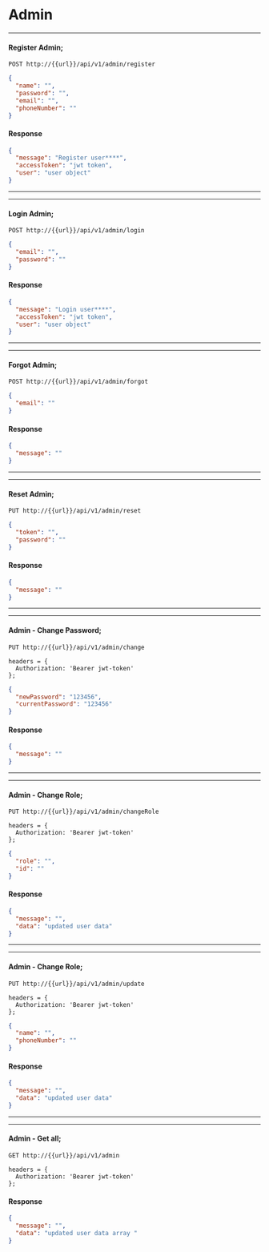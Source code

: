 # Admin

---

#### Register Admin;

`POST http://{{url}}/api/v1/admin/register`

```json
{
  "name": "",
  "password": "",
  "email": "",
  "phoneNumber": ""
}
```

#### Response

```json
{
  "message": "Register user****",
  "accessToken": "jwt token",
  "user": "user object"
}
```

---

---

#### Login Admin;

`POST http://{{url}}/api/v1/admin/login`

```json
{
  "email": "",
  "password": ""
}
```

#### Response

```json
{
  "message": "Login user****",
  "accessToken": "jwt token",
  "user": "user object"
}
```

---

---

#### Forgot Admin;

`POST http://{{url}}/api/v1/admin/forgot`

```json
{
  "email": ""
}
```

#### Response

```json
{
  "message": ""
}
```

---

---

#### Reset Admin;

`PUT http://{{url}}/api/v1/admin/reset`

```json
{
  "token": "",
  "password": ""
}
```

#### Response

```json
{
  "message": ""
}
```

---

---

#### Admin - Change Password;

`PUT http://{{url}}/api/v1/admin/change`

```tsx
headers = {
  Authorization: 'Bearer jwt-token'
};
```

```json
{
  "newPassword": "123456",
  "currentPassword": "123456"
}
```

#### Response

```json
{
  "message": ""
}
```

---

---

#### Admin - Change Role;

`PUT http://{{url}}/api/v1/admin/changeRole`

```tsx
headers = {
  Authorization: 'Bearer jwt-token'
};
```

```json
{
  "role": "",
  "id": ""
}
```

#### Response

```json
{
  "message": "",
  "data": "updated user data"
}
```

---

---

#### Admin - Change Role;

`PUT http://{{url}}/api/v1/admin/update`

```tsx
headers = {
  Authorization: 'Bearer jwt-token'
};
```

```json
{
  "name": "",
  "phoneNumber": ""
}
```

#### Response

```json
{
  "message": "",
  "data": "updated user data"
}
```

---

---

#### Admin - Get all;

`GET http://{{url}}/api/v1/admin`

```tsx
headers = {
  Authorization: 'Bearer jwt-token'
};
```

#### Response

```json
{
  "message": "",
  "data": "updated user data array "
}
```
